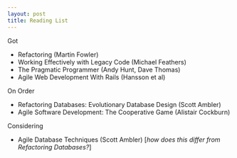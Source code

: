 ```yaml
---
layout: post
title: Reading List
---
```

Got

* Refactoring (Martin Fowler)
* Working Effectively with Legacy Code (Michael Feathers)
* The Pragmatic Programmer (Andy Hunt, Dave Thomas)
* Agile Web Development With Rails (Hansson et al)

On Order

* Refactoring Databases: Evolutionary Database Design (Scott Ambler)
* Agile Software Development: The Cooperative Game (Alistair Cockburn)

Considering

* Agile Database Techniques (Scott Ambler) [*how does this differ from Refactoring Databases?*]

